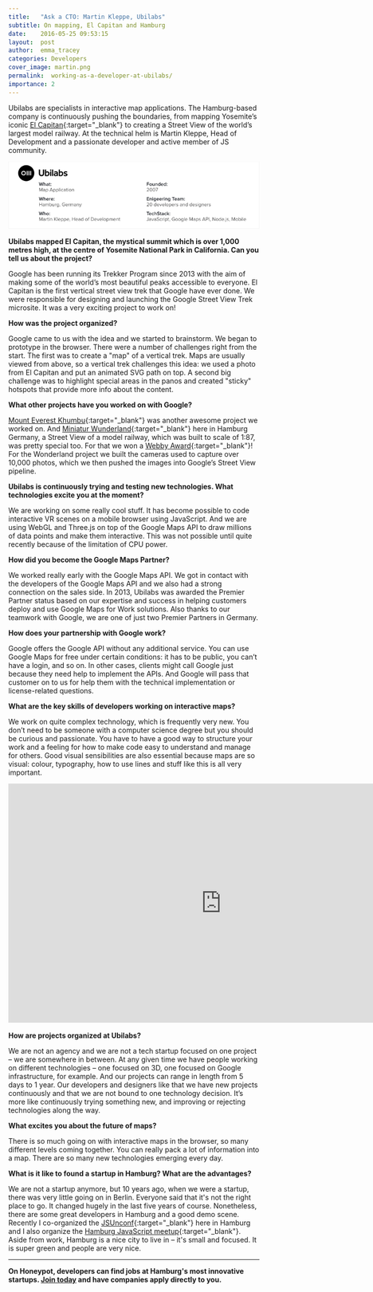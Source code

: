 ```yaml
---
title:   "Ask a CTO: Martin Kleppe, Ubilabs"
subtitle: On mapping, El Capitan and Hamburg
date:    2016-05-25 09:53:15
layout:  post
author:  emma_tracey
categories: Developers
cover_image: martin.png
permalink:  working-as-a-developer-at-ubilabs/
importance: 2
---
```



Ubilabs are specialists in interactive map applications. The Hamburg-based company is continuously pushing the boundaries, from mapping Yosemite’s iconic [El Capitan][1]{:target="_blank"} to creating a Street View of the world’s largest model railway. At the technical helm is Martin Kleppe, Head of Development and a passionate developer and active member of JS community.

<!--more-->  

![ubilabs overview](/assets/images/ubilabs.png)

**Ubilabs mapped El Capitan, the mystical summit which is over 1,000 metres high, at the centre of Yosemite National Park in California. Can you tell us about the project?**

Google has been running its Trekker Program since 2013 with the aim of making some of the world’s most beautiful peaks accessible to everyone. El Capitan is the first vertical street view trek that Google have ever done. We were responsible for designing and launching the Google Street View Trek microsite. It was a very exciting project to work on!

**How was the project organized?**

Google came to us with the idea and we started to brainstorm. We began to prototype in the browser. There were a number of challenges right from the start. The first was to create a "map" of a vertical trek. Maps are usually viewed from above, so a vertical trek challenges this idea:  we used a photo from El Capitan and put an animated SVG path on top. A second big challenge was to highlight special areas in the panos and created "sticky" hotspots that provide more info about the content.


**What other projects have you worked on with Google?**

[Mount Everest Khumbu][3]{:target="_blank"}  was another awesome project we worked on. And [Miniatur Wunderland][2]{:target="_blank"}  here in Hamburg Germany, a Street View of a model railway, which was built to scale of 1:87, was pretty special too. For that we won a [Webby Award][4]{:target="_blank"}! For the Wonderland project we built the cameras used to capture over 10,000 photos, which we then pushed the images into Google’s Street View pipeline.

**Ubilabs is continuously trying and testing new technologies. What technologies excite you at the moment?**

We are working on some really cool stuff. It has become possible to code interactive VR scenes on a mobile browser using JavaScript. And we are using WebGL and Three.js on top of the Google Maps API to draw millions of data points and make them interactive. This was not possible until quite recently because of the limitation of CPU power.

**How did you become the Google Maps Partner?**

We worked really early with the Google Maps API. We got in contact with the developers of the Google Maps API and we also had a strong connection on the sales side. In 2013, Ubilabs was awarded the Premier Partner status based on our expertise and success in helping customers deploy and use Google Maps for Work solutions. Also thanks to our teamwork with Google, we are one of just two Premier Partners in Germany.


**How does your partnership with Google work?**

Google offers the Google API without any additional service. You can use Google Maps for free under certain conditions: it has to be public, you can’t have a login, and so on. In other cases, clients might call Google just because they need help to implement the APIs. And Google will pass that customer on to us for help them with the technical implementation or license-related questions.


**What are the key skills of developers working on interactive maps?**

We work on quite complex technology, which is frequently very new. You don’t need to be someone with a computer science degree but you should be curious and passionate. You have to have a good way to structure your work and a feeling for how to make code easy to understand and manage for others. Good visual sensibilities are also essential because maps are so visual: colour, typography, how to use lines and stuff like this is all very important.


<div class="video-wrapper">
  <iframe width="854" height="480" src="https://www.youtube.com/embed/RTxtiLp1C8Y" frameborder="0" allowfullscreen></iframe>
</div>


**How are projects organized at Ubilabs?**

We are not an agency and we are not a tech startup focused on one project – we are somewhere in between. At any given time we have people working on different technologies – one focused on 3D, one focused on Google infrastructure, for example. And our projects can range in length from 5 days to 1 year. Our developers and designers like that we have new projects continuously and that we are not bound to one technology decision. It’s more like continuously trying something new, and improving or rejecting technologies along the way.

**What excites you about the future of maps?**

There is so much going on with interactive maps in the browser, so many different levels coming together. You can really pack a lot of information into a map. There are so many new technologies emerging every day.  

**What is it like to found a startup in Hamburg? What are the advantages?**

We are not a startup anymore, but 10 years ago, when we were a startup, there was very little going on in Berlin. Everyone said that it's not the right place to go. It changed hugely in the last five years of course. Nonetheless, there are some great developers in Hamburg and a  good demo scene. Recently I co-organized the [JSUnconf][5]{:target="_blank"} here in Hamburg and I also organize the [Hamburg JavaScript meetup][6]{:target="_blank"}.  Aside from work, Hamburg is a nice city to live in – it's small and focused. It is super green and people are very nice.


* * *

**On Honeypot, developers can find jobs at Hamburg's most innovative startups. [Join today][7] and have companies apply directly to you.**



[1]: https://www.google.com/maps/about/behind-the-scenes/streetview/treks/yosemite/
[2]: https://www.google.com/url?q=http://www.google.com/maps/about/behind-the-scenes/streetview/treks/miniatur-wunderland/&sa=D&ust=1464250230867000&usg=AFQjCNFIvbFFJ9LOjaTaLiJGaom3d44EbA
[3]: https://www.google.com/intl/en/maps/about/behind-the-scenes/streetview/treks/khumbu/
[4]: http://webbyawards.com/winners/2016/advertising-media/websites-micro-sites-and-rich-media/tourism-leisure/miniatur-wunderland-trek/
[5]: http://2016.jsunconf.eu/
[6]: http://www.meetup.com/hamburg-js/
[7]: https://www.honeypot.io/pages/how_does_it_work?utm_source=ubi
